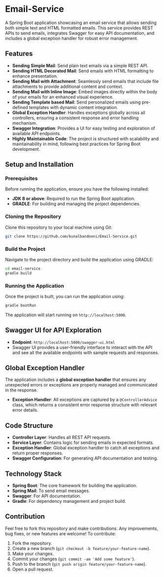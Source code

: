 # Email-Service

A Spring Boot application showcasing an email service that allows sending both simple text and HTML formatted emails. This service provides REST APIs to send emails, integrates Swagger for easy API documentation, and includes a global exception handler for robust error management.

## Features

- **Sending Simple Mail**: Send plain text emails via a simple REST API.
- **Sending HTML Decorated Mail**: Send emails with HTML formatting to enhance presentation.
- **Sending Mail with Attachment**: Seamlessly send emails that include file attachments to provide additional content and context.
- **Sending Mail with Inline Image**: Embed images directly within the body of your emails for an enhanced visual experience.
- **Sending Template based Mail**: Send personalized emails using pre-defined templates with dynamic content integration.
- **Global Exception Handler**: Handles exceptions globally across all controllers, ensuring a consistent response and error handling mechanism.
- **Swagger Integration**: Provides a UI for easy testing and exploration of available API endpoints.
- **Highly Maintainable Code**: The project is structured with scalability and maintainability in mind, following best practices for Spring Boot development.

## Setup and Installation

### Prerequisites

Before running the application, ensure you have the following installed:

- **JDK 8 or above**: Required to run the Spring Boot application.
- **GRADLE**: For building and managing the project dependencies.

### Cloning the Repository

Clone this repository to your local machine using Git:

```bash
git clone https://github.com/kunalbandooni/Email-Service.git
```

### Build the Project

Navigate to the project directory and build the application using GRADLE:

```bash
cd email-service  
gradle build
```

### Running the Application

Once the project is built, you can run the application using:

```bash
gradle bootRun
```

The application will start running on `http://localhost:5000`.

## Swagger UI for API Exploration

- **Endpoint**: `http://localhost:5000/swagger-ui.html`
- Swagger UI provides a user-friendly interface to interact with the API and see all the available endpoints with sample requests and responses.

## Global Exception Handler

The application includes a **global exception handler** that ensures any unexpected errors or exceptions are properly managed and communicated in the response.

- **Exception Handler**: All exceptions are captured by a `@ControllerAdvice` class, which returns a consistent error response structure with relevant error details.

## Code Structure

- **Controller Layer**: Handles all REST API requests.
- **Service Layer**: Contains logic for sending emails in expected formats.
- **Exception Handler**: Global exception handler to catch all exceptions and return proper responses.
- **Swagger Configuration**: For generating API documentation and testing.

## Technology Stack

- **Spring Boot**: The core framework for building the application.
- **Spring Mail**: To send email messages.
- **Swagger**: For API documentation.
- **Gradle**: For dependency management and project build.

## Contribution

Feel free to fork this repository and make contributions. Any improvements, bug fixes, or new features are welcome! To contribute:

1. Fork the repository.
2. Create a new branch (`git checkout -b feature/your-feature-name`).
3. Make your changes.
4. Commit your changes (`git commit -am 'Add some feature'`).
5. Push to the branch (`git push origin feature/your-feature-name`).
6. Open a pull request.
